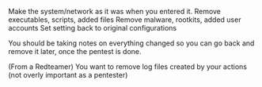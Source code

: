 
Make the system/network as it was when you entered it.
	Remove executables, scripts, added files
	Remove malware, rootkits, added user accounts
	Set setting back to original configurations

You should be taking notes on everything changed so you can go back and remove it later, once the pentest is done.

(From a Redteamer)
	You want to remove log files created by your actions (not overly important as a pentester)